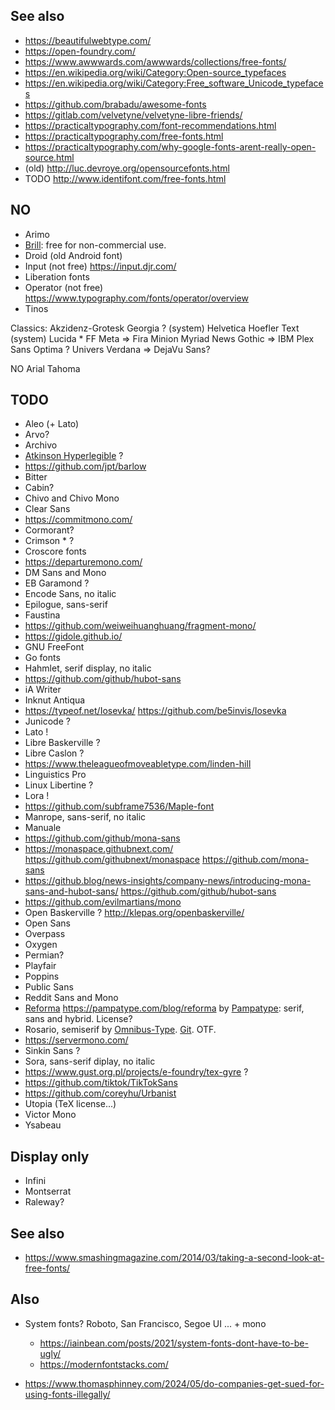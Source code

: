
## See also

- https://beautifulwebtype.com/
- https://open-foundry.com/
- https://www.awwwards.com/awwwards/collections/free-fonts/
- https://en.wikipedia.org/wiki/Category:Open-source_typefaces
- https://en.wikipedia.org/wiki/Category:Free_software_Unicode_typefaces
- https://github.com/brabadu/awesome-fonts
- https://gitlab.com/velvetyne/velvetyne-libre-friends/
- https://practicaltypography.com/font-recommendations.html
- https://practicaltypography.com/free-fonts.html
- https://practicaltypography.com/why-google-fonts-arent-really-open-source.html
- (old) http://luc.devroye.org/opensourcefonts.html
- TODO http://www.identifont.com/free-fonts.html

## NO

- Arimo
- [Brill](https://brill.com/page/BrillFont/brill-typeface): free for non-commercial use.
- Droid (old Android font)
- Input (not free) https://input.djr.com/
- Liberation fonts
- Operator (not free) https://www.typography.com/fonts/operator/overview
- Tinos

Classics:
Akzidenz-Grotesk
Georgia ? (system)
Helvetica
Hoefler Text (system)
Lucida *
FF Meta => Fira
Minion
Myriad
News Gothic => IBM Plex Sans
Optima ?
Univers
Verdana => DejaVu Sans?

NO
Arial
Tahoma


## TODO

- Aleo (+ Lato)
- Arvo?
- Archivo
- [Atkinson Hyperlegible](https://brailleinstitute.org/freefont) ?
- https://github.com/jpt/barlow
- Bitter
- Cabin?
- Chivo and Chivo Mono
- Clear Sans
- https://commitmono.com/
- Cormorant?
- Crimson * ?
- Croscore fonts
- https://departuremono.com/
- DM Sans and Mono
- EB Garamond ?
- Encode Sans, no italic
- Epilogue, sans-serif
- Faustina
- https://github.com/weiweihuanghuang/fragment-mono/
- https://gidole.github.io/
- GNU FreeFont
- Go fonts
- Hahmlet, serif display, no italic
- https://github.com/github/hubot-sans
- iA Writer
- Inknut Anti­qua
- https://typeof.net/Iosevka/ https://github.com/be5invis/Iosevka
- Junicode ?
- Lato !
- Libre Baskerville ?
- Libre Caslon ?
- https://www.theleagueofmoveabletype.com/linden-hill
- Linguistics Pro
- Linux Libertine ?
- Lora !
- https://github.com/subframe7536/Maple-font
- Manrope, sans-serif, no italic
- Manuale
- https://github.com/github/mona-sans
- https://monaspace.githubnext.com/ https://github.com/githubnext/monaspace https://github.com/mona-sans
- https://github.blog/news-insights/company-news/introducing-mona-sans-and-hubot-sans/ https://github.com/github/hubot-sans
- https://github.com/evilmartians/mono
- Open Baskerville ? http://klepas.org/openbaskerville/
- Open Sans
- Overpass
- Oxygen
- Permian?
- Playfair
- Poppins
- Public Sans
- Reddit Sans and Mono
- [Reforma](https://pampatype.com/reforma) https://pampatype.com/blog/reforma by [Pampatype](https://pampatype.com/): serif, sans and hybrid. License?
- Rosario, semiserif by [Omnibus-Type](https://www.omnibus-type.com/fonts/rosario/). [Git](https://github.com/Omnibus-Type/Rosario). OTF.
- https://servermono.com/
- Sinkin Sans ?
- Sora, sans-serif diplay, no italic
- https://www.gust.org.pl/projects/e-foundry/tex-gyre ?
- https://github.com/tiktok/TikTokSans
- https://github.com/coreyhu/Urbanist
- Utopia (TeX license...)
- Victor Mono
- Ysabeau


## Display only

- Infini
- Montserrat
- Raleway?

## See also

- https://www.smashingmagazine.com/2014/03/taking-a-second-look-at-free-fonts/


## Also

- System fonts? Roboto, San Francisco, Segoe UI ... + mono
  * https://iainbean.com/posts/2021/system-fonts-dont-have-to-be-ugly/
  * https://modernfontstacks.com/
 
- https://www.thomasphinney.com/2024/05/do-companies-get-sued-for-using-fonts-illegally/
